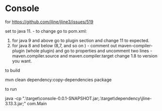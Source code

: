 # Console
for https://github.com/jline/jline3/issues/519


set to java 11. - to change go to pom.xml:
1) for java 9 and above go to plugin section and change 11 to expected.
2) for java 8 and below (8,7, and so on ) - comment out maven-compiler-plugin (whole plugin) and
   go to properties and uncomment two lines - maven.compiler.source and maven.compiler.target
   change 1.8 to version you want.


to build


mvn clean dependency:copy-dependencies package


to run


java -cp ".\target\console-0.0.1-SNAPSHOT.jar;.\target\dependency\jline-3.13.3.jar;" com.Main
